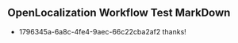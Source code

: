 ## OpenLocalization Workflow Test MarkDown
* 1796345a-6a8c-4fe4-9aec-66c22cba2af2 thanks!

<!--HONumber=Jul16_HO2-->


